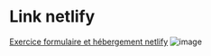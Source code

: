 # Link netlify
[Exercice formulaire et hébergement netlify](https://jazzy-gelato-7e4b24.netlify.app/)
![image](https://user-images.githubusercontent.com/87413559/188664708-16ad7cd1-be03-4ce5-bc07-9bda6308a5ee.png)

